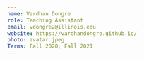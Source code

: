 ```yaml
---
name: Vardhan Dongre
role: Teaching Assistant
email: vdongre2@illinois.edu
website: https://vardhandongre.github.io/
photo: avatar.jpeg
Terms: Fall 2020; Fall 2021 
---
```


